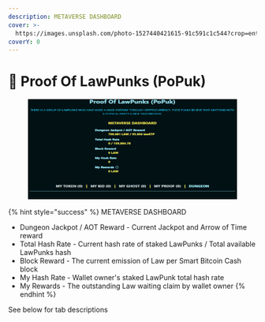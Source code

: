 ```yaml
---
description: METAVERSE DASHBOARD
cover: >-
  https://images.unsplash.com/photo-1527440421615-91c591c1c544?crop=entropy&cs=srgb&fm=jpg&ixid=MnwxOTcwMjR8MHwxfHNlYXJjaHw4fHxwdW5rfGVufDB8fHx8MTY1MDAxNjIwMg&ixlib=rb-1.2.1&q=85
coverY: 0
---
```


# 🤠 Proof Of LawPunks (PoPuk)

<figure><img src="../../.gitbook/assets/popuk (1).PNG" alt=""><figcaption></figcaption></figure>

{% hint style="success" %}
METAVERSE DASHBOARD

* Dungeon Jackpot / AOT Reward - Current Jackpot and Arrow of Time reward
* Total Hash Rate - Current hash rate of staked LawPunks / Total available LawPunks hash
* Block Reward - The current emission of Law per Smart Bitcoin Cash block&#x20;
* My Hash Rate - Wallet owner's staked LawPunk total hash rate&#x20;
* My Rewards - The outstanding Law waiting claim by wallet owner&#x20;
{% endhint %}

See below for tab descriptions&#x20;
